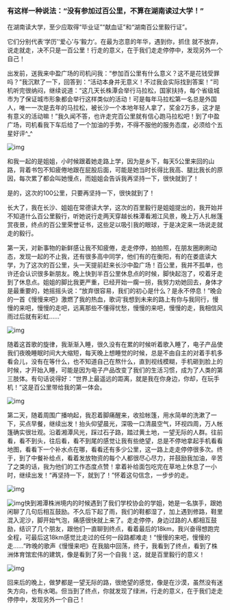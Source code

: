 ### **有这样一种说法：“没有参加过百公里，不算在湖南读过大学！”**

在湖南读大学，至少应取得“毕业证”“献血证”和“湖南百公里毅行证”。

它们分别代表‘学历’‘爱心’与‘毅力’。在最为恣意的年华，遇到你，抓住 就不放弃，说走就走，决不只是一百公里！行走的意义，在于我们走走停停中，发现另外一个自己！

出发前，送我来中盈广场的司机问我：“参加百公里有什么意义？这不是花钱受罪吗？”我沉默了一下，回答到：“活动本身并无意义！不过我会实际找到答案！”司机听完很纳闷，继续说道：“这几天长株潭会举行马拉松，国家扶持，每个省级城市为了保证城市形象都会举行这样类似的活动！可是每年马拉松第一名总是外国人，唯一一次是去年的马拉松，被长沙一个本地年轻人拿了，奖金2万多，这才是有意义的活动嘛！”我久闻不答，也许走完百公里就有信心跑马拉松吧！到了中盈广场，司机看我下车后给了一个加油的手势，不得不服他的服务态度，必须给个五星好评^_^

![img](http://img.saihuitong.com/4711/forumimg/3404933/1632e6caf83.jpg-w800)

和我一起的是姐姐，小时候跟着她走路上学，因为是乡下，每天5公里来回的山路，背着书包不知疲倦地跟在屁股后面，可能是她当时长得比我高、腿比我长的原因，每次累了都会叫她慢点，而姐姐会告诉我再坚持一下，很快就到了！

是的，这次的100公里，只要再坚持一下，很快就到了！

长大了，我在长沙、姐姐在常德读大学，这次的百里毅行是姐姐提出的，我开始并不知道什么百公里毅行，听她说行走两天穿越长株潭看湘江风景，晚上万人扎帐篷赏夜景，终点的百公里荣誉证书，这些足以吸引我的眼球，于是决定来一场说走就走的毅行。

第一天，对新事物的新鲜感让我不知疲倦，走走停停，拍拍照，在朋友圈刷刷动态，发现一起的不止我，还有很多高中同学，他们有的在衡阳，有的在娄底读大学，为了这次的百公里，头一天提前赶来长沙中盈广场！百公里，我并不孤单，也许还会认识很多新朋友。晚上快到半百公里休息点的时候，脚快起泡了，咬着牙走到了休息点。姐姐的脚比我更严重，已经开始一瘸一拐，我努力劝她回去，身体才是最重要的，她摇摇头说：“放弃很容易，我们的初心是什么？是永不停息！”晚会的一首《慢慢来吧》激燃了我的热血，歌词‘我想到未来的路上有你与我同行，慢慢的来吧，慢慢的走吧，远离那些不懂得忧愁，慢慢的来吧，慢慢的走，我相信风雨过后就有彩虹……’

![img](http://img.saihuitong.com/4711/forumimg/3404933/1632e6cb269.jpg-w800)

随着这首歌的旋律，我渐渐入睡，很久没有在累的时候听着歌入睡了，电子产品使我们夜晚睡眠时间大大缩短，每天晚上想睡觉的时候，总是不由自主的对着手机多看会儿，没有在等什么，也不知道自己在熬什么，直到视线模糊，手机砸到脸上的时候，才开始入睡，可能是因为电子产品改变了我们的生活习惯，成为了人类的第三肢体。有句话说得好：“世界上最遥远的距离，就是我在你身边，你却，在玩手机！”这是百公里带给我的第一体会。

![img](http://img.saihuitong.com/4711/forumimg/3404933/1632e6cb71e.jpg-w800)

第二天，随着周围广播响起，我忍着脚痛醒来，收拾帐篷，用水简单的洗漱了一下，买点早餐，继续出发！抬头仰望晨光，深吸一口清晨空气，环视四周，万人帐篷确实很壮观。沿着湘潭风光，踩过石子路，踏过黄土地，一望无际的人群。往前看，看不到头，往后看，看不到尾的感觉让我有些绝望，总是不停地拿起手机看看地图，看看下一个补水点在哪，看看还有多少公里，这一路上走走停停很多次。终于，到了中餐补给点，看着发放物资的每个人都很尽心尽力，并鼓励我加油，辛苦了之类的话，我为他们的工作态度点赞！拿着补给面包吃完在草地上休息了一小时，继续出发！“再坚持一下，就到了！”怀着这句信念，一步步的走。

![img](http://img.saihuitong.com/4711/forumimg/3404933/1632e6cd131.jpg-w800)

![img](http://img.saihuitong.com/4711/forumimg/3404933/1632e6cd746.jpg-w800)快到湘潭株洲境内的时候遇到了我们学校协会的学姐，她是一名旗手，跟她闲聊了几句后相互鼓励。不久后下起了雨，我们的鞋都湿了，加上遇到修路，鞋里混入泥沙，脚开始气泡，痛感很快就上来了。走走停停，身边过路的人都相互鼓励，结识了几个朋友，跟他们一直聊到终点，看着最后的18km，我兴奋得想跑完全程，可最后这18km感觉比走过的任何一段路都难走！“慢慢的来吧，慢慢的走……”昨晚的歌声《慢慢来吧》在我脑中回荡，终于，我看到了终点，看到了株洲体育馆宏伟的建筑，像是看到了另一个自我！这，就是百里毅行的意义！

![img](http://img.saihuitong.com/4711/forumimg/3404933/1632e6cc9ed.jpg-w800)

回来后的晚上，做梦都是一望无际的路，很绝望的感觉，像是在沙漠，虽然没有迷失方向，也有水喝。但当到了终点，你就发现了绿洲，行走的意义，在于我们走走停停中，发现另外一个自己！

